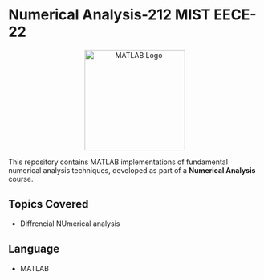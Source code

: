 # Numerical Analysis-212 MIST EECE-22 
<p align="center">
  <img src="https://upload.wikimedia.org/wikipedia/commons/2/21/Matlab_Logo.png" alt="MATLAB Logo" width="200"/>
</p>

This repository contains MATLAB implementations of fundamental numerical analysis techniques, developed as part of a **Numerical Analysis** course.  

## Topics Covered
- Diffrencial NUmerical analysis  

## Language
- MATLAB
